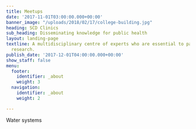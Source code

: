 ```yaml
---
title: Meetups
date: '2017-11-01T03:00:00.000+00:00'
banner_image: "/uploads/2018/02/17/college-building.jpg"
heading: SCD Clinics
sub_heading: Disseminating knowledge for public health
layout: landing-page
textline: A multidisciplinary centre of experts who are essential to patient-oriented
  research.
publish_date: '2017-12-01T04:00:00.000+00:00'
show_staff: false
menu:
  footer:
    identifier: _about
    weight: 3
  navigation:
    identifier: _about
    weight: 2

---
```

Water systems